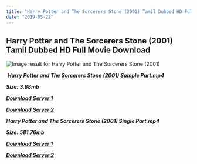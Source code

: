 ```yaml
---
title: "Harry Potter and The Sorcerers Stone (2001) Tamil Dubbed HD Full Movie Download"
date: "2019-05-22"
---
```


## Harry Potter and The Sorcerers Stone (2001) Tamil Dubbed HD Full Movie Download

![Image result for Harry Potter and The Sorcerers Stone (2001)](http://www.filmbju.com/thumbnail.asp?file=assets/images/harrypott12464255.jpg&maxx=300&maxy=0) 

 _**Harry Potter and The Sorcerers Stone (2001) Sample Part.mp4**_

_**Size: 3.88mb**_

[_**Download Server 1**_](http://du.wetransfer.vip/files/Tamil{c159298fb141cbadc7232f68964181f47c3dba5abf1fc31c2462b14f0846cd70}20Dubbed{c159298fb141cbadc7232f68964181f47c3dba5abf1fc31c2462b14f0846cd70}20Movies/Tamil{c159298fb141cbadc7232f68964181f47c3dba5abf1fc31c2462b14f0846cd70}20Dubbed{c159298fb141cbadc7232f68964181f47c3dba5abf1fc31c2462b14f0846cd70}20Collections/Harry{c159298fb141cbadc7232f68964181f47c3dba5abf1fc31c2462b14f0846cd70}20Potter{c159298fb141cbadc7232f68964181f47c3dba5abf1fc31c2462b14f0846cd70}20Movie{c159298fb141cbadc7232f68964181f47c3dba5abf1fc31c2462b14f0846cd70}20Collections/Harry{c159298fb141cbadc7232f68964181f47c3dba5abf1fc31c2462b14f0846cd70}20Potter{c159298fb141cbadc7232f68964181f47c3dba5abf1fc31c2462b14f0846cd70}20and{c159298fb141cbadc7232f68964181f47c3dba5abf1fc31c2462b14f0846cd70}20The{c159298fb141cbadc7232f68964181f47c3dba5abf1fc31c2462b14f0846cd70}20Sorcerers{c159298fb141cbadc7232f68964181f47c3dba5abf1fc31c2462b14f0846cd70}20Stone{c159298fb141cbadc7232f68964181f47c3dba5abf1fc31c2462b14f0846cd70}20(2001)/Harry{c159298fb141cbadc7232f68964181f47c3dba5abf1fc31c2462b14f0846cd70}20Potter{c159298fb141cbadc7232f68964181f47c3dba5abf1fc31c2462b14f0846cd70}20and{c159298fb141cbadc7232f68964181f47c3dba5abf1fc31c2462b14f0846cd70}20The{c159298fb141cbadc7232f68964181f47c3dba5abf1fc31c2462b14f0846cd70}20Sorcerers{c159298fb141cbadc7232f68964181f47c3dba5abf1fc31c2462b14f0846cd70}20Stone{c159298fb141cbadc7232f68964181f47c3dba5abf1fc31c2462b14f0846cd70}20(2001){c159298fb141cbadc7232f68964181f47c3dba5abf1fc31c2462b14f0846cd70}20Sample{c159298fb141cbadc7232f68964181f47c3dba5abf1fc31c2462b14f0846cd70}20HD.mp4)

[_**Download Server 2**_](http://du.wetransfer.vip/files/Tamil{c159298fb141cbadc7232f68964181f47c3dba5abf1fc31c2462b14f0846cd70}20Dubbed{c159298fb141cbadc7232f68964181f47c3dba5abf1fc31c2462b14f0846cd70}20Movies/Tamil{c159298fb141cbadc7232f68964181f47c3dba5abf1fc31c2462b14f0846cd70}20Dubbed{c159298fb141cbadc7232f68964181f47c3dba5abf1fc31c2462b14f0846cd70}20Collections/Harry{c159298fb141cbadc7232f68964181f47c3dba5abf1fc31c2462b14f0846cd70}20Potter{c159298fb141cbadc7232f68964181f47c3dba5abf1fc31c2462b14f0846cd70}20Movie{c159298fb141cbadc7232f68964181f47c3dba5abf1fc31c2462b14f0846cd70}20Collections/Harry{c159298fb141cbadc7232f68964181f47c3dba5abf1fc31c2462b14f0846cd70}20Potter{c159298fb141cbadc7232f68964181f47c3dba5abf1fc31c2462b14f0846cd70}20and{c159298fb141cbadc7232f68964181f47c3dba5abf1fc31c2462b14f0846cd70}20The{c159298fb141cbadc7232f68964181f47c3dba5abf1fc31c2462b14f0846cd70}20Sorcerers{c159298fb141cbadc7232f68964181f47c3dba5abf1fc31c2462b14f0846cd70}20Stone{c159298fb141cbadc7232f68964181f47c3dba5abf1fc31c2462b14f0846cd70}20(2001)/Harry{c159298fb141cbadc7232f68964181f47c3dba5abf1fc31c2462b14f0846cd70}20Potter{c159298fb141cbadc7232f68964181f47c3dba5abf1fc31c2462b14f0846cd70}20and{c159298fb141cbadc7232f68964181f47c3dba5abf1fc31c2462b14f0846cd70}20The{c159298fb141cbadc7232f68964181f47c3dba5abf1fc31c2462b14f0846cd70}20Sorcerers{c159298fb141cbadc7232f68964181f47c3dba5abf1fc31c2462b14f0846cd70}20Stone{c159298fb141cbadc7232f68964181f47c3dba5abf1fc31c2462b14f0846cd70}20(2001){c159298fb141cbadc7232f68964181f47c3dba5abf1fc31c2462b14f0846cd70}20Sample{c159298fb141cbadc7232f68964181f47c3dba5abf1fc31c2462b14f0846cd70}20HD.mp4)

_**Harry Potter and The Sorcerers Stone (2001) Single Part.mp4**_

_**Size: 581.76mb**_

[_**Download Server 1**_](http://du.wetransfer.vip/files/Tamil{c159298fb141cbadc7232f68964181f47c3dba5abf1fc31c2462b14f0846cd70}20Dubbed{c159298fb141cbadc7232f68964181f47c3dba5abf1fc31c2462b14f0846cd70}20Movies/Tamil{c159298fb141cbadc7232f68964181f47c3dba5abf1fc31c2462b14f0846cd70}20Dubbed{c159298fb141cbadc7232f68964181f47c3dba5abf1fc31c2462b14f0846cd70}20Collections/Harry{c159298fb141cbadc7232f68964181f47c3dba5abf1fc31c2462b14f0846cd70}20Potter{c159298fb141cbadc7232f68964181f47c3dba5abf1fc31c2462b14f0846cd70}20Movie{c159298fb141cbadc7232f68964181f47c3dba5abf1fc31c2462b14f0846cd70}20Collections/Harry{c159298fb141cbadc7232f68964181f47c3dba5abf1fc31c2462b14f0846cd70}20Potter{c159298fb141cbadc7232f68964181f47c3dba5abf1fc31c2462b14f0846cd70}20and{c159298fb141cbadc7232f68964181f47c3dba5abf1fc31c2462b14f0846cd70}20The{c159298fb141cbadc7232f68964181f47c3dba5abf1fc31c2462b14f0846cd70}20Sorcerers{c159298fb141cbadc7232f68964181f47c3dba5abf1fc31c2462b14f0846cd70}20Stone{c159298fb141cbadc7232f68964181f47c3dba5abf1fc31c2462b14f0846cd70}20(2001)/Harry{c159298fb141cbadc7232f68964181f47c3dba5abf1fc31c2462b14f0846cd70}20Potter{c159298fb141cbadc7232f68964181f47c3dba5abf1fc31c2462b14f0846cd70}20and{c159298fb141cbadc7232f68964181f47c3dba5abf1fc31c2462b14f0846cd70}20The{c159298fb141cbadc7232f68964181f47c3dba5abf1fc31c2462b14f0846cd70}20Sorcerers{c159298fb141cbadc7232f68964181f47c3dba5abf1fc31c2462b14f0846cd70}20Stone{c159298fb141cbadc7232f68964181f47c3dba5abf1fc31c2462b14f0846cd70}20(2001){c159298fb141cbadc7232f68964181f47c3dba5abf1fc31c2462b14f0846cd70}20Single{c159298fb141cbadc7232f68964181f47c3dba5abf1fc31c2462b14f0846cd70}20Part{c159298fb141cbadc7232f68964181f47c3dba5abf1fc31c2462b14f0846cd70}20HD.mp4)

[_**Download Server 2**_](http://du.wetransfer.vip/files/Tamil{c159298fb141cbadc7232f68964181f47c3dba5abf1fc31c2462b14f0846cd70}20Dubbed{c159298fb141cbadc7232f68964181f47c3dba5abf1fc31c2462b14f0846cd70}20Movies/Tamil{c159298fb141cbadc7232f68964181f47c3dba5abf1fc31c2462b14f0846cd70}20Dubbed{c159298fb141cbadc7232f68964181f47c3dba5abf1fc31c2462b14f0846cd70}20Collections/Harry{c159298fb141cbadc7232f68964181f47c3dba5abf1fc31c2462b14f0846cd70}20Potter{c159298fb141cbadc7232f68964181f47c3dba5abf1fc31c2462b14f0846cd70}20Movie{c159298fb141cbadc7232f68964181f47c3dba5abf1fc31c2462b14f0846cd70}20Collections/Harry{c159298fb141cbadc7232f68964181f47c3dba5abf1fc31c2462b14f0846cd70}20Potter{c159298fb141cbadc7232f68964181f47c3dba5abf1fc31c2462b14f0846cd70}20and{c159298fb141cbadc7232f68964181f47c3dba5abf1fc31c2462b14f0846cd70}20The{c159298fb141cbadc7232f68964181f47c3dba5abf1fc31c2462b14f0846cd70}20Sorcerers{c159298fb141cbadc7232f68964181f47c3dba5abf1fc31c2462b14f0846cd70}20Stone{c159298fb141cbadc7232f68964181f47c3dba5abf1fc31c2462b14f0846cd70}20(2001)/Harry{c159298fb141cbadc7232f68964181f47c3dba5abf1fc31c2462b14f0846cd70}20Potter{c159298fb141cbadc7232f68964181f47c3dba5abf1fc31c2462b14f0846cd70}20and{c159298fb141cbadc7232f68964181f47c3dba5abf1fc31c2462b14f0846cd70}20The{c159298fb141cbadc7232f68964181f47c3dba5abf1fc31c2462b14f0846cd70}20Sorcerers{c159298fb141cbadc7232f68964181f47c3dba5abf1fc31c2462b14f0846cd70}20Stone{c159298fb141cbadc7232f68964181f47c3dba5abf1fc31c2462b14f0846cd70}20(2001){c159298fb141cbadc7232f68964181f47c3dba5abf1fc31c2462b14f0846cd70}20Single{c159298fb141cbadc7232f68964181f47c3dba5abf1fc31c2462b14f0846cd70}20Part{c159298fb141cbadc7232f68964181f47c3dba5abf1fc31c2462b14f0846cd70}20HD.mp4)
